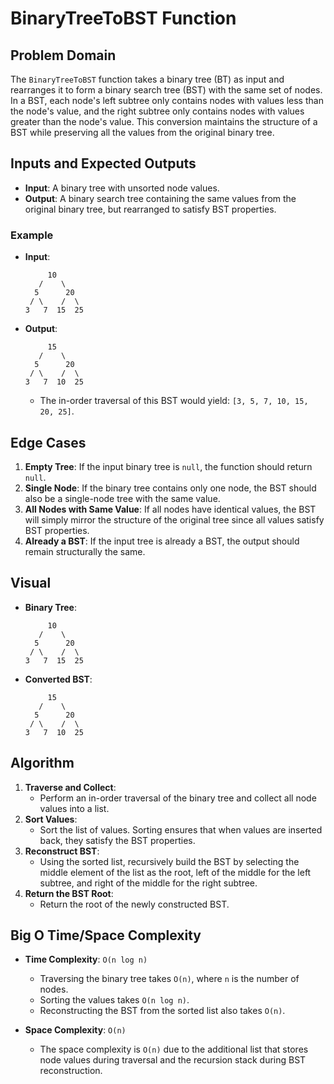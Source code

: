 ﻿# BinaryTreeToBST Function

## Problem Domain

The `BinaryTreeToBST` function takes a binary tree (BT) as input and rearranges it to form a binary search tree (BST) with the same set of nodes. In a BST, each node's left subtree only contains nodes with values less than the node's value, and the right subtree only contains nodes with values greater than the node's value. This conversion maintains the structure of a BST while preserving all the values from the original binary tree.

## Inputs and Expected Outputs

- **Input**: A binary tree with unsorted node values.
- **Output**: A binary search tree containing the same values from the original binary tree, but rearranged to satisfy BST properties.

### Example

- **Input**:
    ```
         10
       /    \
      5      20
     / \    /  \
    3   7  15  25
    ```

- **Output**:
    ```
         15
       /    \
      5      20
     / \    /  \
    3   7  10  25
    ```
  - The in-order traversal of this BST would yield: `[3, 5, 7, 10, 15, 20, 25]`.

## Edge Cases

1. **Empty Tree**: If the input binary tree is `null`, the function should return `null`.
2. **Single Node**: If the binary tree contains only one node, the BST should also be a single-node tree with the same value.
3. **All Nodes with Same Value**: If all nodes have identical values, the BST will simply mirror the structure of the original tree since all values satisfy BST properties.
4. **Already a BST**: If the input tree is already a BST, the output should remain structurally the same.

## Visual

- **Binary Tree**:
    ```
         10
       /    \
      5      20
     / \    /  \
    3   7  15  25
    ```

- **Converted BST**:
    ```
         15
       /    \
      5      20
     / \    /  \
    3   7  10  25
    ```

## Algorithm

1. **Traverse and Collect**:
   - Perform an in-order traversal of the binary tree and collect all node values into a list.
2. **Sort Values**:
   - Sort the list of values. Sorting ensures that when values are inserted back, they satisfy the BST properties.
3. **Reconstruct BST**:
   - Using the sorted list, recursively build the BST by selecting the middle element of the list as the root, left of the middle for the left subtree, and right of the middle for the right subtree.
4. **Return the BST Root**:
   - Return the root of the newly constructed BST.


## Big O Time/Space Complexity

- **Time Complexity**: `O(n log n)`
  - Traversing the binary tree takes `O(n)`, where `n` is the number of nodes.
  - Sorting the values takes `O(n log n)`.
  - Reconstructing the BST from the sorted list also takes `O(n)`.

- **Space Complexity**: `O(n)`
  - The space complexity is `O(n)` due to the additional list that stores node values during traversal and the recursion stack during BST reconstruction.

